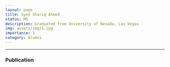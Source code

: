 ```yaml
---
layout: page
title: Syed Shariq Ahmed
status: MS
description: Graduated from University of Nevada, Las Vegas
img: assets/img/1.jpg
importance: 1
category: Alumni
---
```


_ _ _

### Publication

<!-- + -->
